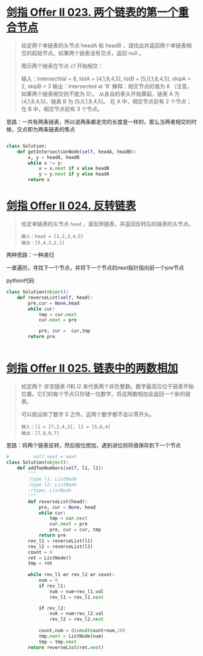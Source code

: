 # [剑指 Offer II 023. 两个链表的第一个重合节点](https://leetcode-cn.com/problems/3u1WK4/)

>给定两个单链表的头节点 headA 和 headB ，请找出并返回两个单链表相交的起始节点。如果两个链表没有交点，返回 null 。
>
>图示两个链表在节点 c1 开始相交：
>
>输入：intersectVal = 8, listA = [4,1,8,4,5], listB = [5,0,1,8,4,5], skipA = 2, skipB = 3
>输出：Intersected at '8'
>解释：相交节点的值为 8 （注意，如果两个链表相交则不能为 0）。
>从各自的表头开始算起，链表 A 为 [4,1,8,4,5]，链表 B 为 [5,0,1,8,4,5]。
>在 A 中，相交节点前有 2 个节点；在 B 中，相交节点前有 3 个节点。



思路：一共有两条链表，所以说两条都走完的长度是一样的，那么当两者相交的时候，交点即为两条链表的焦点



```python

class Solution:
    def getIntersectionNode(self, headA, headB):
        x, y = headA, headB
        while x != y:
            x = x.next if x else headB
            y = y.next if y else headA
        return x

```


# [剑指 Offer II 024. 反转链表](https://leetcode-cn.com/problems/UHnkqh/)

>  给定单链表的头节点 `head` ，请反转链表，并返回反转后的链表的头节点。
>
>  
>
> ```
> 输入：head = [1,2,3,4,5]
> 输出：[5,4,3,2,1]
> ```
>
> 





两种思路：一种递归

一直遍历，寻找下一个节点，并将下一个节点的next指针指向前一个pre节点

python代码

```python
class Solution(object):
    def reverseList(self, head):
        pre,cur = None,head
        while cur:
            tmp = cur.next
            cur.next = pre

            pre, cur =  cur,tmp
        return pre
            
```


# [剑指 Offer II 025. 链表中的两数相加](https://leetcode-cn.com/problems/lMSNwu/)

> 给定两个 非空链表 l1和 l2 来代表两个非负整数。数字最高位位于链表开始位置。它们的每个节点只存储一位数字。将这两数相加会返回一个新的链表。
>
> 可以假设除了数字 0 之外，这两个数字都不会以零开头。
>
> ```
> 输入：l1 = [7,2,4,3], l2 = [5,6,4]
> 输出：[7,8,0,7]
> ```

思路：将两个链表反转，然后按位想加，遇到进位则将值保存到下一个节点

```python
#         self.next = next
class Solution(object):
    def addTwoNumbers(self, l1, l2):
        """
        :type l1: ListNode
        :type l2: ListNode
        :rtype: ListNode
        """
        def reverseList(head):
            pre, cur = None, head
            while cur:
                tmp = cur.next
                cur.next = pre
                pre, cur = cur, tmp
            return pre
        rev_l1 = reverseList(l1)
        rev_l2 = reverseList(l2)
        count = 0
        ret = ListNode()
        tmp = ret
        
        while rev_l1 or rev_l2 or count:
            num = 0
            if rev_l1:
                num = num+rev_l1.val
                rev_l1 = rev_l1.next

            if rev_l2:
                num = num+rev_l2.val
                rev_l2 = rev_l2.next
            
            count,num = divmod(count+num,10)
            tmp.next = ListNode(num)
            tmp = tmp.next
        return reverseList(ret.next)
```



